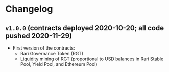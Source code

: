 # Changelog

## `v1.0.0` (contracts deployed 2020-10-20; all code pushed 2020-11-29)

* First version of the contracts:
    * Rari Governance Token (RGT)
    * Liquidity mining of RGT (proportional to USD balances in Rari Stable Pool, Yield Pool, and Ethereum Pool)
